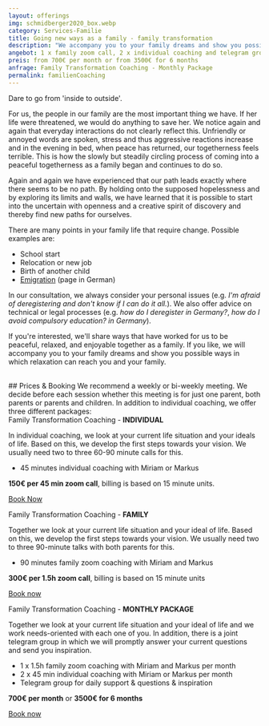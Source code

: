 ```yaml
---
layout: offerings
img: schmidberger2020_box.webp
category: Services-Familie
title: Going new ways as a family - family transformation
description: "We accompany you to your family dreams and show you possible ways how relaxation can reach you and your family."
angebot: 1 x family zoom call, 2 x individual coaching and telegram group
preis: from 700€ per month or from 3500€ for 6 months
anfrage: Family Transformation Coaching - Monthly Package
permalink: familienCoaching
---
```


Dare to go from 'inside to outside'.

For us, the people in our family are the most important thing we have. If her life were threatened, we would do anything to save her. We notice again and again that everyday interactions do not clearly reflect this. Unfriendly or annoyed words are spoken, stress and thus aggressive reactions increase and in the evening in bed, when peace has returned, our togetherness feels terrible. This is how the slowly but steadily circling process of coming into a peaceful togetherness as a family began and continues to do so.

Again and again we have experienced that our path leads exactly where there seems to be no path. By holding onto the supposed hopelessness and by exploring its limits and walls, we have learned that it is possible to start into the uncertain with openness and a creative spirit of discovery and thereby find new paths for ourselves.

There are many points in your family life that require change. Possible examples are:
* School start
* Relocation or new job
* Birth of another child
* [Emigration](/auswandernCoching) (page in German)

In our consultation, we always consider your personal issues (e.g. *I'm afraid of deregistering and don't know if I can do it all.*). We also offer advice on technical or legal processes (e.g. *how do I deregister in Germany?*, *how do I avoid compulsory education? in Germany*).

If you're interested, we'll share ways that have worked for us to be peaceful, relaxed, and enjoyable together as a family. If you like, we will accompany you to your family dreams and show you possible ways in which relaxation can reach you and your family.


<br>
## Prices & Booking
We recommend a weekly or bi-weekly meeting. We decide before each session whether this meeting is for just one parent, both parents or parents and children. In addition to individual coaching, we offer three different packages:


<div class="panel panel-info">
<div class="panel-heading">Family Transformation Coaching - <b>INDIVIDUAL</b></div>
<div class="panel-body">
   <p>In individual coaching, we look at your current life situation and your ideals of life. Based on this, we develop the first steps towards your vision. We usually need two to three 60-90 minute calls for this.</p>
   <ul>
   <li>45 minutes individual coaching with Miriam or Markus</li>
   </ul>
   <b>150€ per 45 min zoom call</b>, billing is based on 15 minute units.
   <p><a href="mailto:{{ site.email }}?subject=Family Transformational Coaching - Individual" target="_blank" class="btn btn-primary">Book Now</a></p>
</div>
</div>

<div class="panel panel-info">
<div class="panel-heading">Family Transformation Coaching - <b>FAMILY</b></div>
<div class="panel-body">
   <p>Together we look at your current life situation and your ideal of life. Based on this, we develop the first steps towards your vision. We usually need two to three 90-minute talks with both parents for this.</p>
   <ul>
   <li>90 minutes family zoom coaching with Miriam and Markus</li>
   </ul>
   <b>300€ per 1.5h zoom call</b>, billing is based on 15 minute units
   <p><a href="mailto:{{ site.email }}?subject=Family Transformation Coaching - Family" target="_blank" class="btn btn-primary">Book now</a></p>
</div>
</div>

<div class="panel panel-info">
<div class="panel-heading">Family Transformation Coaching - <b>MONTHLY PACKAGE</b></div>
<div class="panel-body">
   <p>Together we look at your current life situation and your ideal of life and we work needs-oriented with each one of you. In addition, there is a joint telegram group in which we will promptly answer your current questions and send you inspiration.</p>
   <ul>
   <li>1 x 1.5h family zoom coaching with Miriam and Markus per month</li>
   <li>2 x 45 min individual coaching with Miriam or Markus per month</li>
   <li>Telegram group for daily support & questions & inspiration</li>
   </ul>
   <b>700€ per month</b> or <b>3500€ for 6 months</b>
   <p><a href="mailto:{{ site.email }}?subject=Family Transformation Coaching - Monthly Package" target="_blank" class="btn btn-primary">Book now</a></p>
</div>
</div>


<!--

<br>
## FAQ
<div class="panel-group" id="accordion" role="tablist" aria-multiselectable="true">
  <div class="panel panel-default">
  {% for post in site.categories.offeringsFAQ reversed %}
    {% if post.tags contains "family" %}
    <div class="panel-heading" role="tab" id="{{post.anker}}Head">
      <h4 class="panel-title">
        <a rclass="collapsed" ole="button" data-toggle="collapse" data-parent="#accordion" href="#{{post.anker}}Role" aria-expanded="false" aria-controls="{{post.anker}}">
          {{post.title}}
        </a>
      </h4>
    </div>
    <div id="{{post.anker}}Role" class="panel-collapse collapse" role="tabpanel" aria-labelledby="{{post.anker}}Head">
      <div class="panel-body">
        {{post.content}}
      </div>
    </div>
    {% endif %}
  {% endfor %}
  </div>
</div>

-->
